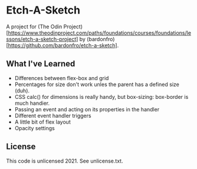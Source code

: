 # Etch-A-Sketch
A project for (The Odin Project)[https://www.theodinproject.com/paths/foundations/courses/foundations/lessons/etch-a-sketch-project] by (bardonfro)[https://github.com/bardonfro/etch-a-sketch].

## What I've Learned
- Differences between flex-box and grid
- Percentages for size don't work unles the parent has a defined size (duh).
- CSS calc() for dimensions is really handy, but box-sizing: box-border is much handier.
- Passing an event and acting on its properties in the handler
- Different event handler triggers
- A little bit of flex layout
- Opacity settings

## License
This code is unlicensed 2021. See unlicense.txt.
